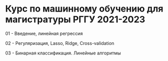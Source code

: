 # Курс по машинному обучению для магистратуры РГГУ 2021-2023

01 - Введение, линейная регрессия

02 - Регуляризация, Lasso, Ridge, Cross-validation

03 - Бинарная классификация. Линейные алгоритмы